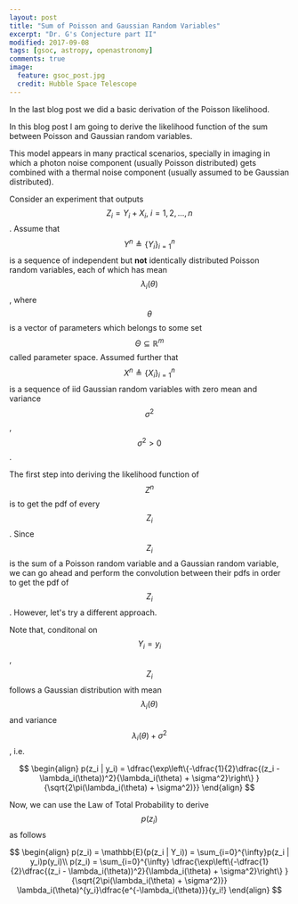 ```yaml
---
layout: post
title: "Sum of Poisson and Gaussian Random Variables"
excerpt: "Dr. G's Conjecture part II"
modified: 2017-09-08
tags: [gsoc, astropy, openastronomy]
comments: true
image:
  feature: gsoc_post.jpg
  credit: Hubble Space Telescope
---
```


In the last blog post we did a basic derivation of the Poisson likelihood.

In this blog post I am going to derive the likelihood function of the sum between Poisson and Gaussian random variables.

This model appears in many practical scenarios, specially in imaging in which a photon noise component (usually Poisson distributed)
gets combined with a thermal noise component (usually assumed to be Gaussian distributed).

Consider an experiment that outputs $$Z_i = Y_i + X_i,~i=1, 2, ..., n$$. Assume that $$Y^{n}
\triangleq \{Y_i\}_{i=1}^{n}$$ is a sequence of independent but **not** identically distributed Poisson random variables,
each of which has mean $$\lambda_i(\theta)$$, where $$\theta$$ is a vector of parameters which belongs to some set
$$\Theta \subseteq \mathbb{R}^m$$ called parameter space. Assumed further that $$X^{n}
\triangleq \{X_i\}_{i=1}^{n}$$ is a sequence of iid Gaussian random variables with zero mean and variance $$\sigma^2$$, $$\sigma^2 > 0$$.

The first step into deriving the likelihood function of $$Z^{n}$$ is to get the pdf of every $$Z_i$$. Since $$Z_i$$ is the sum
of a Poisson random variable and a Gaussian random variable, we can go ahead and perform the convolution between their pdfs in
order to get the pdf of $$Z_i$$. However, let's try a different approach.

Note that, conditonal on $$ Y_i = y_i$$, $$Z_i$$ follows a Gaussian distribution with mean $$\lambda_i(\theta)$$ and variance
$$ \lambda_i(\theta) + \sigma^2 $$, i.e.

$$
\begin{align}
p(z_i | y_i) = \dfrac{\exp\left\{-\dfrac{1}{2}\dfrac{(z_i - \lambda_i(\theta))^2}{\lambda_i(\theta) + \sigma^2}\right\}
}{\sqrt{2\pi(\lambda_i(\theta) + \sigma^2)}}
\end{align}
$$

Now, we can use the Law of Total Probability to derive $$p(z_i)$$ as follows

$$
\begin{align}
p(z_i) = \mathbb{E}(p(z_i | Y_i)) = \sum_{i=0}^{\infty}p(z_i | y_i)p(y_i)\\
p(z_i) = \sum_{i=0}^{\infty} \dfrac{\exp\left\{-\dfrac{1}{2}\dfrac{(z_i - \lambda_i(\theta))^2}{\lambda_i(\theta) + \sigma^2}\right\}
}{\sqrt{2\pi(\lambda_i(\theta) + \sigma^2)}} \lambda_i(\theta)^{y_i}\dfrac{e^{-\lambda_i(\theta)}}{y_i!}
\end{align}
$$
